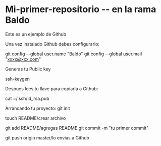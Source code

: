 Mi-primer-repositorio -- en la rama Baldo
=====================

Este es un ejemplo de Github

Una vez instalado Github debes configurarlo:

git config --global user.name "Baldo"
git config --global user.mail "xxxx@xxx.com"

Generas tu Public key

ssh-keygen

Despues lees tu llave para copiarla a Github:

cat ~/.ssh/id_rsa.pub

Arrancando tu proyecto:
git init

touch README/crear archivo

git add README/agregas README
git commit -m "tu primer commit"

git push origin master/lo envias a Github